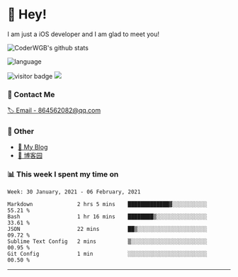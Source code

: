 # 👋 Hey!


I am just a iOS developer and I am glad to meet you!

![CoderWGB's github stats](https://github-readme-stats.vercel.app/api?username=WangGuibin&&show_icons=true&&title_color=1abc9c&&icon_color=1abc9c)

![language](https://github-readme-stats.vercel.app/api/top-langs/?username=WangGuibin&hide_langs_below=1&theme=default&line_height=27&layout=compact)


<img src="https://visitor-badge.laobi.icu/badge?page_id=wangguibin.wangguibin" alt="visitor badge"/>       
<a title="Hits" target="_blank" href="https://github.com/wangguibin/wangguibin"><img src="https://hits.b3log.org/wangguibin/wangguibin.svg"></a>



### 📮 Contact Me

[🏷 Email - 864562082@qq.com](mailto:864562082@qq.com)


### 🤪 Other

- [📌 My Blog](http://wangguibin.github.io/hexo-github-action)
- [📌 博客园](https://www.cnblogs.com/wgb1234/)

### 📊 This week I spent my time on

<!--START_SECTION:waka-->
```text
Week: 30 January, 2021 - 06 February, 2021

Markdown              2 hrs 5 mins    █████████████▓░░░░░░░░░░░   55.21 % 
Bash                  1 hr 16 mins    ████████▒░░░░░░░░░░░░░░░░   33.61 % 
JSON                  22 mins         ██▒░░░░░░░░░░░░░░░░░░░░░░   09.72 % 
Sublime Text Config   2 mins          ▒░░░░░░░░░░░░░░░░░░░░░░░░   00.95 % 
Git Config            1 min           ░░░░░░░░░░░░░░░░░░░░░░░░░   00.50 % 
```
<!--END_SECTION:waka-->

---
